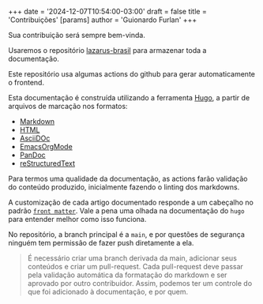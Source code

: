 +++
date = '2024-12-07T10:54:00-03:00'
draft = false
title = 'Contribuições'
[params]
  author = 'Guionardo Furlan'
+++

Sua contribuição será sempre bem-vinda.

Usaremos o repositório [lazarus-brasil](https://github.com/lazarus-brasil/https://github.com/lazarus-brasil/lazarus-brasil.github.io) para armazenar toda a documentação.

Este repositório usa algumas actions do github para gerar automaticamente o frontend.

Esta documentação é construída utilizando a ferramenta [Hugo](https://gohugo.io), a partir de arquivos de marcação nos formatos:

* [Markdown](https://gohugo.io/content-management/formats/#markdown)
* [HTML](https://gohugo.io/content-management/formats/#html)
* [AsciiDOc](https://gohugo.io/content-management/formats/#asciidoc)
* [EmacsOrgMode](https://gohugo.io/content-management/formats/#emacs-org-mode)
* [PanDoc](https://gohugo.io/content-management/formats/#pandoc)
* [reStructuredText](https://gohugo.io/content-management/formats/#restructuredtext)

Para termos uma qualidade da documentação, as actions farão validação do conteúdo produzido, inicialmente fazendo o linting dos markdowns.

A customização de cada artigo documentado responde a um cabeçalho no padrão [`front matter`](https://gohugo.io/content-management/front-matter/). Vale a pena uma olhada na documentação do `hugo` para entender melhor como isso funciona.

No repositório, a branch principal é a `main`, e por questões de segurança ninguém tem permissão de fazer push diretamente a ela.

> É necessário criar uma branch derivada da main, adicionar seus conteúdos e criar um pull-request.
> Cada pull-request deve passar pela validação automática da formatação do markdown e ser aprovado por outro contribuidor.
> Assim, podemos ter um controle do que foi adicionado à documentação, e por quem.

